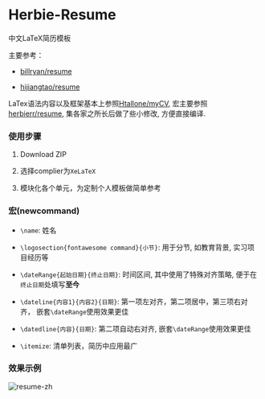 # Herbie-Resume

中文LaTeX简历模板

主要参考：

*   [billryan/resume](https://github.com/billryan/resume)

*   [hijiangtao/resume](https://github.com/hijiangtao/resume)

LaTex语法内容以及框架基本上参照[Htallone/myCV](https://github.com/Htallone/myCV), 宏主要参照[herbierr/resume](https://github.com/herbierr/resume), 集各家之所长后做了些小修改, 方便直接编译.

### 使用步骤

1.  Download ZIP

2.  选择complier为`XeLaTeX`

3.  模块化各个单元，为定制个人模板做简单参考

### 宏(newcommand)

*   `\name`: 姓名

*   `\logosection{fontawesome command}{小节}`: 用于分节, 如教育背景, 实习项目经历等

*   `\dateRange{起始日期}{终止日期}`: 时间区间, 其中使用了特殊对齐策略, 便于在`终止日期`处填写**至今**

*   `\dateline{内容1}{内容2}{日期}`: 第一项左对齐，第二项居中，第三项右对齐， 嵌套`\dateRange`使用效果更佳

*   `\datedline{内容}{日期}`: 第二项自动右对齐,  嵌套`\dateRange`使用效果更佳

*   `\itemize`: 清单列表，简历中应用最广

### 效果示例

![resume-zh](https://github.com/herbierr/resume/assets/80444681/0beaac03-e7ec-4611-97d7-531e32c7ac83)
